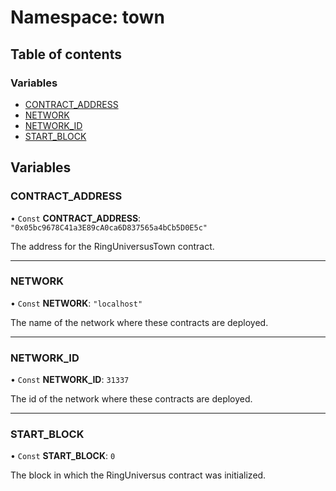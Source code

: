 # Namespace: town

## Table of contents

### Variables

- [CONTRACT_ADDRESS](town.md#contract_address)
- [NETWORK](town.md#network)
- [NETWORK_ID](town.md#network_id)
- [START_BLOCK](town.md#start_block)

## Variables

### CONTRACT_ADDRESS

• `Const` **CONTRACT_ADDRESS**: `"0x05bc9678C41a3E89cA0ca6D837565a4bCb5D0E5c"`

The address for the RingUniversusTown contract.

---

### NETWORK

• `Const` **NETWORK**: `"localhost"`

The name of the network where these contracts are deployed.

---

### NETWORK_ID

• `Const` **NETWORK_ID**: `31337`

The id of the network where these contracts are deployed.

---

### START_BLOCK

• `Const` **START_BLOCK**: `0`

The block in which the RingUniversus contract was initialized.

